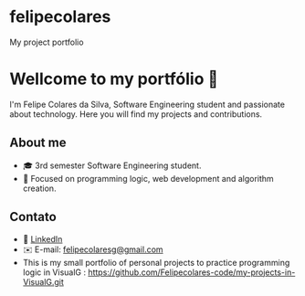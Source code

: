 # felipecolares
My project portfolio
# Wellcome to my portfólio 👋

I'm Felipe Colares da Silva, Software Engineering student and passionate about technology. Here you will find my projects and contributions.
## About me
- 🎓 3rd semester Software Engineering student.
- 🔧 Focused on programming logic, web development and algorithm creation.
## Contato
- 💼 [LinkedIn](https://linkedin.com/in/felipe-colares-da-silva-172546241/)
- ✉️ E-mail: felipecolaresg@gmail.com
- This is my small portfolio of personal projects to practice programming logic in VisualG : https://github.com/Felipecolares-code/my-projects-in-VisualG.git

